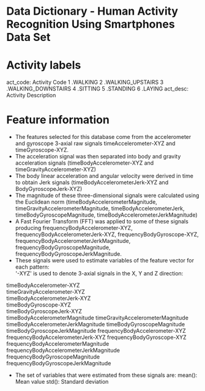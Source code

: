 # Data Dictionary - Human Activity Recognition Using Smartphones Data Set

# Activity labels
act_code: Activity Code
    1 .WALKING
    2 .WALKING_UPSTAIRS
    3 .WALKING_DOWNSTAIRS
    4 .SITTING
    5 .STANDING
    6 .LAYING
act_desc: Activity Description
    
# Feature information
- The features selected for this database come from the accelerometer and gyroscope 3-axial raw signals timeAccelerometer-XYZ and timeGyroscope-XYZ.
- The acceleration signal was then separated into body and gravity acceleration signals (timeBodyAccelerometer-XYZ and timeGravityAccelerometer-XYZ) 
- The body linear acceleration and angular velocity were derived in time to obtain Jerk signals 
(timeBodyAccelerometerJerk-XYZ and BodyGyroscopeJerk-XYZ)
- The magnitude of these three-dimensional signals were calculated 
using the Euclidean norm (timeBodyAccelerometerMagnitude, timeGravityAccelerometerMagnitude, timeBodyAccelerometerJerk, timeBodyGyroscopeMagnitude, timeBodyAccelerometerJerkMagnitude)
- A Fast Fourier Transform (FFT) was applied to some of these signals producing frequencyBodyAccelerometer-XYZ, 
frequencyBodyAccelerometerJerk-XYZ, frequencyBodyGyroscope-XYZ, frequencyBodyAccelerometerJerkMagnitude, frequencyBodyGyroscopeMagnitude, frequencyBodyGyroscopeJerkMagnitude. 
- These signals were used to estimate variables of the feature vector for each pattern:  
'-XYZ' is used to denote 3-axial signals in the X, Y and Z direction:

timeBodyAccelerometer-XYZ            
timeGravityAccelerometer-XYZ          
timeBodyAccelerometerJerk-XYZ        
timeBodyGyroscope-XYZ                   
timeBodyGyroscopeJerk-XYZ        
timeBodyAccelerometerMagnitude
timeGravityAccelerometerMagnitude
timeBodyAccelerometerJerkMagnitude
timeBodyGyroscopeMagnitude  
timeBodyGyroscopeJerkMagnitude
frequencyBodyAccelerometer-XYZ
frequencyBodyAccelerometerJerk-XYZ
frequencyBodyGyroscope-XYZ
frequencyBodyAccelerometerMagnitude
frequencyBodyAccelerometerJerkMagnitude
frequencyBodyGyroscopeMagnitude
frequencyBodyGyroscopeJerkMagnitude
    
- The set of variables that were estimated from these signals are: 
mean(): Mean value
std(): Standard deviation






